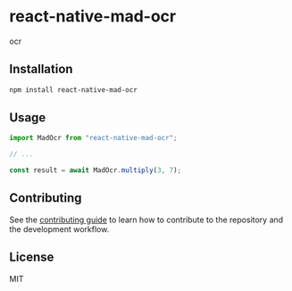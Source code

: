 # react-native-mad-ocr

ocr

## Installation

```sh
npm install react-native-mad-ocr
```

## Usage

```js
import MadOcr from "react-native-mad-ocr";

// ...

const result = await MadOcr.multiply(3, 7);
```

## Contributing

See the [contributing guide](CONTRIBUTING.md) to learn how to contribute to the repository and the development workflow.

## License

MIT
